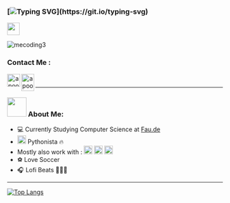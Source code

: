 ### [![Typing SVG](https://readme-typing-svg.herokuapp.com?color=%2336BCF7&lines=Hi+There+I'm+Jay+good+to+see+you...)](https://git.io/typing-svg)
<img src="https://github.com/TheDudeThatCode/TheDudeThatCode/blob/master/Assets/Hi.gif" width="29px">


![mecoding3](https://user-images.githubusercontent.com/46269057/152985454-fa5accab-1e0a-48ab-b6a9-0a1a6e81aa30.gif)

### Contact Me :

<p align="center">
<a href="https://twitter.com/mvojunior237" target="blank"><img align="left" src="https://cdn.jsdelivr.net/npm/simple-icons@3.0.1/icons/twitter.svg" alt="apoorv__tyagi" height="30" width="30" /></a>&nbsp;
<a href="http://discord.com/users/jayjunior#7680" target="blank"><img align="left" src="https://cdn.jsdelivr.net/npm/simple-icons@3.0.1/icons/discord.svg" alt="apoorv#4040" height="40" width="30" /></a>&nbsp;
</p>

---


### <img src="https://github.com/TheDudeThatCode/TheDudeThatCode/blob/master/Assets/Developer.gif" width="45px"> About Me:

* 💻 Currently Studying Computer Science at [Fau.de](https://www.fau.de)
* <img src="https://www.vectorlogo.zone/logos/python/python-icon.svg" alt="python" width="20" height="20"/> Pythonista 🔥
* Mostly also work with : <img src= "https://www.vectorlogo.zone/logos/swift/swift-icon.svg" alt="swift" height="20" width="20"/> <img src= "https://www.vectorlogo.zone/logos/java/java-icon.svg" alt="java" height="20" width="20"/> <img src="https://www.vectorlogo.zone/logos/javascript/javascript-icon.svg" alt="javascript" width="20" height="20"/>
* ⚽️ Love Soccer
* 🎧 Lofi Beats 💆🏽‍♂️




















---

[![Top Langs](https://github-readme-stats.vercel.app/api/top-langs/?username=jayjunior&layout=compact)](https://github.com/anuraghazra/github-readme-stats)


<!--
**jayjunior/jayjunior** is a ✨ _special_ ✨ repository because its `README.md` (this file) appears on your GitHub profile.

Here are some ideas to get you started:

- 🔭 I’m currently working on ...
- 🌱 I’m currently learning ...
- 👯 I’m looking to collaborate on ...
- 🤔 I’m looking for help with ...
- 💬 Ask me about ...
- 📫 How to reach me: ...
- 😄 Pronouns: ...
- ⚡ Fun fact: ...
-->
